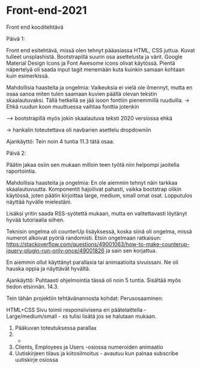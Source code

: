 # Front-end-2021
Front end kooditehtävä

Päivä 1:

Front end esitehtävä, missä olen tehnyt pääasiassa HTML, CSS juttua. Kuvat tulleet unsplashistä. 
Bootstrapillä suurin osa asettelusta ja värit. Google Material Design Icons ja Font Awesome icons olivat käytössä. 
Pientä näpertelyä oli saada input tagit menemään kuta kuinkin samaan kohtaan kuin esimerkissä.

Mahdollisia haasteita ja ongelmia: Vaikeuksia ei vielä ole ilmennyt, mutta en osaa sanoa
 miten tulen saamaan kuvien päällä olevan tekstin skaalautuvaksi. Tällä hetkellä se jää isoon 
fonttiin pienemmillä ruuduilla. -> Ehkä ruudun koon muuttuessa vaihtaa fonttia jotenkin 

--> bootstrapillä myös jokin skaalautuva teksti 2020 versiossa ehkä 

-> hankalin toteutettava oli navbarien asettelu dropdowniin

Ajankäyttö: Tein noin 4 tuntia 11.3 tätä osaa.


Päivä 2:

Päätin jakaa osiin sen mukaan milloin teen työtä niin helpompi jaoitella raportointia.

Mahdollisia haasteita ja ongelmia: En ole aiemmin tehnyt näin tarkkaa skaalautuvuutta. 
Komponentit hajoilivat pahasti, vaikka bootstrap olikin käytössä, joten päätin kirjoittaa large, medium, small omat osat. 
Lopputulos näyttää hyvälle mielestäni.

 Lisäksi yritin saada RSS-syötettä mukaan, mutta en valitettavasti löytänyt hyvää tutoriaalia siihen.

Teknisin ongelma oli counterUp lisäyksessä, koska siinä oli ongelma, missä numerot alkoivat pyöriä randomisti. 
Etsin ongelmaan ratkaisun: https://stackoverflow.com/questions/49001063/how-to-make-counterup-jquery-plugin-run-only-once/49001826
ja sain sen korjattua.  

En aiemmin ollut käyttänyt parallaxia tai animaatioita sivuissani. Ne oli hauska oppia ja näyttävät hyvältä.

Ajankäyttö: Puhtaasti ohjelmointia tässä oli noin 5 tuntia. Sisältää myös tiedon etsinnän. 14.3.

Tein tähän projektiin tehtävänannosta kohdat:
Perusosaaminen:

HTML+CSS
Sivu toimii responsiivisena eri päätelaittella - Large/medium/small - xs tulisi lisätä jos se halutaan mukaan.

1) Pääkuvan toteutuksessa parallax
2) -
3) Clients, Employees ja Users -osiossa numeroiden animaatio
4) Uutiskirjeen tilaus ja kiitosilmoitus - avautuu kun painaa subscribe uutiskirje osiossa







